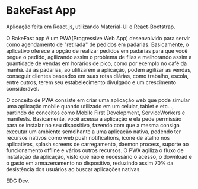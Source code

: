 # BakeFast App

Aplicação feita em React.js, utilizando Material-UI e React-Bootstrap.

O BakeFast app é um PWA(Progressive Web App) desenvolvido para servir como agendamento de "retirada" de pedidos em padarias. Basicamente, o aplicativo oferece a opção de realizar pedidos em padarias para que você pegue o pedido, agilizando assim o problema de filas e melhorando assim a quantidade de vendas em horários de pico, como por exemplo no café da manhã. Já as padarias, ao utilizarem a aplicação, podem agilizar as vendas, conseguir clientes baseados em suas rotas diárias, como trabalho, escola, entre outros, terem seu estabelecimento divulgado e um crescimento considerável.

O conceito de PWA consiste em criar uma aplicação web que pode simular uma aplicação mobile quando utilizado em um celular, tablet e etc..., partindo de conceitos como Mobile First Development, ServiceWorkers e manifests. Basicamente, você acessa a aplicação e ela pede permissão para se instalar no seu dispositivo, fazendo com que a mesma consiga executar um ambiente semelhante a uma aplicação nativa, podendo ter recursos nativos como web push notifications, ícone de atalho nos aplicativos, splash screens de carregamento, daemon process, suporte ao funcionamento offline e vários outros recursos. O PWA agiliza o fluxo de instalação da aplicação, visto que não é necessário o acesso, o download e o gasto em armazenamento no dispositivo, reduzindo assim 70% da desistência dos usuários ao buscar aplicações nativas.

EDG Dev.
